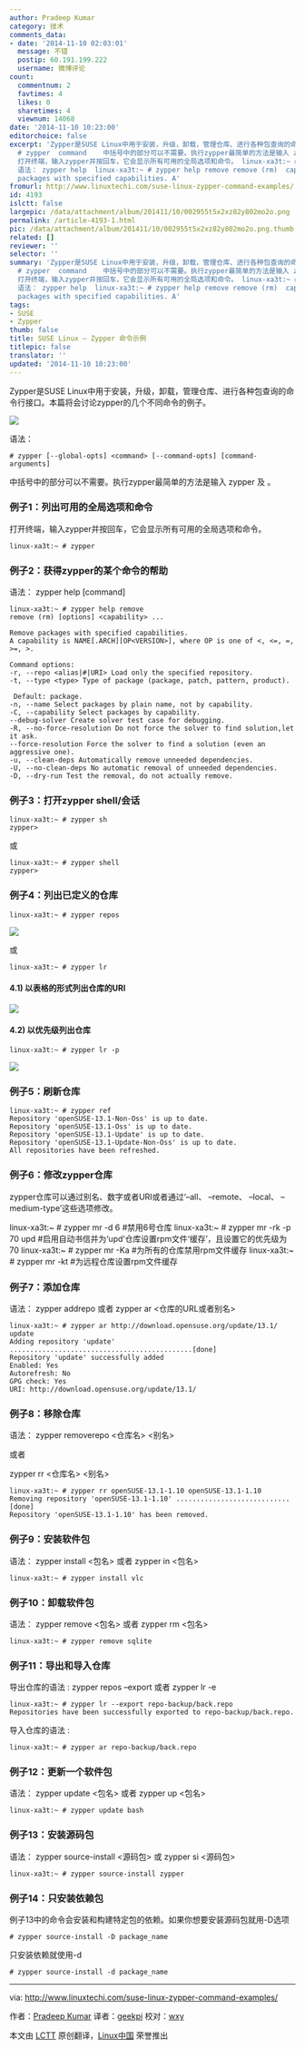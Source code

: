 ```yaml
---
author: Pradeep Kumar
category: 技术
comments_data:
- date: '2014-11-10 02:03:01'
  message: 不错
  postip: 60.191.199.222
  username: 微博评论
count:
  commentnum: 2
  favtimes: 4
  likes: 0
  sharetimes: 4
  viewnum: 14068
date: '2014-11-10 10:23:00'
editorchoice: false
excerpt: 'Zypper是SUSE Linux中用于安装，升级，卸载，管理仓库、进行各种包查询的命令行接口。本篇将会讨论zypper的几个不同命令的例子。  语法：
  # zypper  command    中括号中的部分可以不需要。执行zypper最简单的方法是输入 zypper 及 。 例子1：列出可用的全局选项和命令
  打开终端，输入zypper并按回车，它会显示所有可用的全局选项和命令。 linux-xa3t:~ # zypper  例子2：获得zypper的某个命令的帮助
  语法： zypper help  linux-xa3t:~ # zypper help remove remove (rm)  capability ... Remove
  packages with specified capabilities. A'
fromurl: http://www.linuxtechi.com/suse-linux-zypper-command-examples/
id: 4193
islctt: false
largepic: /data/attachment/album/201411/10/002955t5x2xz82y802mo2o.png
permalink: /article-4193-1.html
pic: /data/attachment/album/201411/10/002955t5x2xz82y802mo2o.png.thumb.jpg
related: []
reviewer: ''
selector: ''
summary: 'Zypper是SUSE Linux中用于安装，升级，卸载，管理仓库、进行各种包查询的命令行接口。本篇将会讨论zypper的几个不同命令的例子。  语法：
  # zypper  command    中括号中的部分可以不需要。执行zypper最简单的方法是输入 zypper 及 。 例子1：列出可用的全局选项和命令
  打开终端，输入zypper并按回车，它会显示所有可用的全局选项和命令。 linux-xa3t:~ # zypper  例子2：获得zypper的某个命令的帮助
  语法： zypper help  linux-xa3t:~ # zypper help remove remove (rm)  capability ... Remove
  packages with specified capabilities. A'
tags:
- SUSE
- Zypper
thumb: false
title: SUSE Linux – Zypper 命令示例
titlepic: false
translator: ''
updated: '2014-11-10 10:23:00'
---
```


Zypper是SUSE Linux中用于安装，升级，卸载，管理仓库、进行各种包查询的命令行接口。本篇将会讨论zypper的几个不同命令的例子。


![](/data/attachment/album/201411/10/002955t5x2xz82y802mo2o.png)


语法：



```
# zypper [--global-opts] <command> [--command-opts] [command-arguments]

```

中括号中的部分可以不需要。执行zypper最简单的方法是输入 zypper 及 。


### 例子1：列出可用的全局选项和命令


打开终端，输入zypper并按回车，它会显示所有可用的全局选项和命令。



```
linux-xa3t:~ # zypper

```

### 例子2：获得zypper的某个命令的帮助


语法： zypper help [command]



```
linux-xa3t:~ # zypper help remove
remove (rm) [options] <capability> ...

Remove packages with specified capabilities.
A capability is NAME[.ARCH][OP<VERSION>], where OP is one of <, <=, =, >=, >.

Command options:
-r, --repo <alias|#|URI> Load only the specified repository.
-t, --type <type> Type of package (package, patch, pattern, product).

 Default: package.
-n, --name Select packages by plain name, not by capability.
-C, --capability Select packages by capability.
--debug-solver Create solver test case for debugging.
-R, --no-force-resolution Do not force the solver to find solution,let it ask.
--force-resolution Force the solver to find a solution (even an aggressive one).
-u, --clean-deps Automatically remove unneeded dependencies.
-U, --no-clean-deps No automatic removal of unneeded dependencies.
-D, --dry-run Test the removal, do not actually remove.

```

### 例子3：打开zypper shell/会话



```
linux-xa3t:~ # zypper sh
zypper>

```

或



```
linux-xa3t:~ # zypper shell
zypper>

```

### 例子4：列出已定义的仓库



```
linux-xa3t:~ # zypper repos

```

![](/data/attachment/album/201411/10/002958xzbbsh9xrbijrtda.png)


或



```
linux-xa3t:~ # zypper lr

```

#### 4.1) 以表格的形式列出仓库的URI


![](/data/attachment/album/201411/10/002959cexnmqfpmcfhhpt9.png)


#### 4.2) 以优先级列出仓库



```
linux-xa3t:~ # zypper lr -p

```

![](/data/attachment/album/201411/10/003001o89tuy8mjg8f86df.png)


### 例子5：刷新仓库



```
linux-xa3t:~ # zypper ref
Repository 'openSUSE-13.1-Non-Oss' is up to date.
Repository 'openSUSE-13.1-Oss' is up to date.
Repository 'openSUSE-13.1-Update' is up to date.
Repository 'openSUSE-13.1-Update-Non-Oss' is up to date.
All repositories have been refreshed.

```

### 例子6：修改zypper仓库


zypper仓库可以通过别名、数字或者URI或者通过‘–all、 –remote、 –local、 –medium-type’这些选项修改。


linux-xa3t:~ # zypper mr -d 6 #禁用6号仓库 linux-xa3t:~ # zypper mr -rk -p 70 upd #启用自动书信并为‘upd’仓库设置rpm文件‘缓存’，且设置它的优先级为70 linux-xa3t:~ # zypper mr -Ka #为所有的仓库禁用rpm文件缓存 linux-xa3t:~ # zypper mr -kt #为远程仓库设置rpm文件缓存


### 例子7：添加仓库


语法： zypper addrepo 或者 zypper ar <仓库的URL或者别名>



```
linux-xa3t:~ # zypper ar http://download.opensuse.org/update/13.1/ update
Adding repository 'update' .............................................[done]
Repository 'update' successfully added
Enabled: Yes
Autorefresh: No
GPG check: Yes
URI: http://download.opensuse.org/update/13.1/

```

### 例子8：移除仓库


语法： zypper removerepo <仓库名> <别名>


或者


zypper rr <仓库名> <别名>



```
linux-xa3t:~ # zypper rr openSUSE-13.1-1.10 openSUSE-13.1-1.10
Removing repository 'openSUSE-13.1-1.10' ............................[done]
Repository 'openSUSE-13.1-1.10' has been removed.

```

### 例子9：安装软件包


语法： zypper install <包名> 或者 zypper in <包名>



```
linux-xa3t:~ # zypper install vlc

```

### 例子10：卸载软件包


语法： zypper remove <包名> 或者 zypper rm <包名>



```
linux-xa3t:~ # zypper remove sqlite

```

### 例子11：导出和导入仓库


导出仓库的语法 : zypper repos –export 或者 zypper lr -e



```
linux-xa3t:~ # zypper lr --export repo-backup/back.repo
Repositories have been successfully exported to repo-backup/back.repo.

```

导入仓库的语法 :



```
linux-xa3t:~ # zypper ar repo-backup/back.repo

```

### 例子12：更新一个软件包


语法： zypper update <包名> 或者 zypper up <包名>



```
linux-xa3t:~ # zypper update bash

```

### 例子13：安装源码包


语法： zypper source-install <源码包> 或 zypper si <源码包>



```
linux-xa3t:~ # zypper source-install zypper

```

### 例子14：只安装依赖包


例子13中的命令会安装和构建特定包的依赖。如果你想要安装源码包就用-D选项



```
# zypper source-install -D package_name

```

只安装依赖就使用-d



```
# zypper source-install -d package_name

```



---


via: <http://www.linuxtechi.com/suse-linux-zypper-command-examples/>


作者：[Pradeep Kumar](http://www.linuxtechi.com/author/pradeep/) 译者：[geekpi](https://github.com/geekpi) 校对：[wxy](https://github.com/wxy)


本文由 [LCTT](https://github.com/LCTT/TranslateProject) 原创翻译，[Linux中国](http://linux.cn/) 荣誉推出